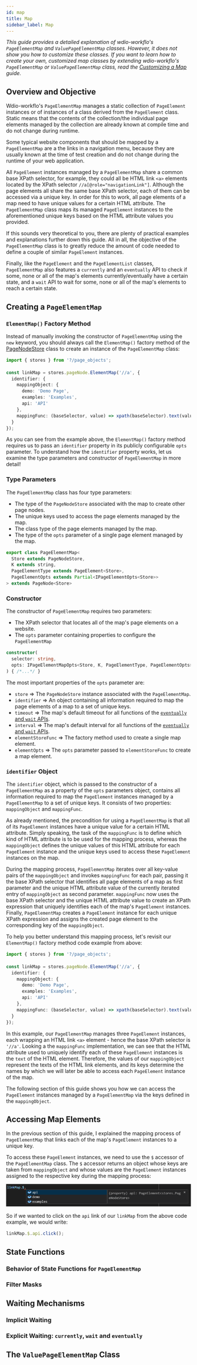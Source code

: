 ```yaml
---
id: map
title: Map
sidebar_label: Map
---
```


*This guide provides a detailed explanation of wdio-workflo's `PageElementMap` and
`ValuePageElementMap` classes. However, it does not show you how to customize these
classes. If you want to learn how to create your own, customized map classes
by extending wdio-workflo's `PageElementMap` or `ValuePageElementMap` class, read the
[Customizing a Map](customMap.md) guide.*

## Overview and Objective

Wdio-workflo's `PageElementMap` manages a static collection of `PageElement` instances
or of instances of a class derived from the `PageElement` class. Static means
that the contents of the collection/the individual page elements managed by the
collection are already known at compile time and do not change during runtime.

Some typical website components that should be mapped by a `PageElementMap`
are a the links in a navigation menu, because they are usually known at the time
of test creation and do not change during the runtime of your web application.

All `PageElement` instances managed by a `PageElementMap` share a common
base XPath selector, for example, they could all be HTML link `<a>` elements
located by the XPath selector `//a[@role="navigationLink"]`. Although the
page elements all share the same base XPath selector, each of them can be
accessed via a unique key. In order for this to work, all page elements of
a map need to have unique values for a certain HTML attribute.
The `PageElementMap` class maps its managed `PageElement` instances to the
aforementioned unique keys based on the HTML attribute values you provided.

If this sounds very theoretical to you, there are plenty of practical examples
and explanations further down this guide. All in all, the objective of the
`PageElementMap` class is to greatly reduce the amount of code needed to define
a couple of similar `PageElement` instances.

Finally, like the `PageElement` and the `PageElementList` classes,  `PageElementMap`
also features a `currently` and an `eventually` API to check if some, none or all
of the map's elements currently/eventually have a certain state, and a `wait` API
to wait for some, none or all of the map's elements to reach a certain state.

## Creating a `PageElementMap`

### `ElementMap()` Factory Method

Instead of manually invoking the constructor of `PageElementMap` using the `new` keyword,
you should always call the `ElementMap()` factory method of the [PageNodeStore](store.md)
class to create an instance of the `PageElementMap` class:

```typescript
import { stores } from '?/page_objects';

const linkMap = stores.pageNode.ElementMap('//a', {
  identifier: {
    mappingObject: {
      demo: 'Demo Page',
      examples: 'Examples',
      api: 'API'
    },
    mappingFunc: (baseSelector, value) => xpath(baseSelector).text(value)
  }
});
```

As you can see from the example above, the `ElementMap()` factory method requires
us to pass an `identifier` property in its publicly configurable `opts` parameter.
To understand how the `identifier` property works, let us examine the type parameters
and constructor of `PageElementMap` in more detail!

### Type Parameters

The `PageElementMap` class has four type parameters:

- The type of the `PageNodeStore` associated with the map to create other page nodes.
- The unique keys used to access the page elements managed by the map.
- The class type of the page elements managed by the map.
- The type of the `opts` parameter of a single page element managed by the map.

```typescript
export class PageElementMap<
  Store extends PageNodeStore,
  K extends string,
  PageElementType extends PageElement<Store>,
  PageElementOpts extends Partial<IPageElementOpts<Store>>
> extends PageNode<Store>
```

### Constructor

The constructor of `PageElementMap` requires two parameters:

- The XPath selector that locates all of the map's page elements on a website.
- The `opts` parameter containing properties to configure the `PageElementMap`

```typescript
constructor(
  selector: string,
  opts: IPageElementMapOpts<Store, K, PageElementType, PageElementOpts>,
) { /*...*/ }
```

The most important properties of the `opts` parameter are:

- `store` => The `PageNodeStore` instance associated with the `PageElementMap`.
- `identifier` => An object containing all information required to map the page elements
of a map to a set of unique keys.
- `timeout` => The map's default timeout for all functions of the [`eventually` and `wait` APIs](#explicit-waiting-currently-wait-and-eventually).
- `interval` => The map's default interval for all functions of the [`eventually` and `wait` APIs](#explicit-waiting-currently-wait-and-eventually).
- `elementStoreFunc` => The factory method used to create a single map element.
- `elementOpts` => The `opts` parameter passed to `elementStoreFunc` to create a map element.

### `identifier` Object

The `identifier` object, which is passed to the constructor of a `PageElementMap`
as a property of the `opts` parameters object, contains all information required
to map the `PageElement` instances managed by a `PageElementMap` to a set of
unique keys. It consists of two properties: `mappingObject` and `mappingFunc`.

As already mentioned, the precondition for using a `PageElementMap` is that all
of its `PageElement` instances have a unique value for a certain HTML attribute.
Simply speaking, the task of the `mappingFunc` is to define which kind of
HTML attribute is to be used for the mapping process, whereas the `mappingObject`
defines the unique values of this HTML attribute for each `PageElement` instance
and the unique keys used to access these `PageElement` instances on the map.

During the mapping process, `PageElementMap` iterates over all key-value pairs
of the `mappingObject` and invokes `mappingFunc` for each pair, passing it
the base XPath selector that identifies all page elements of a map as first parameter
and the unique HTML attribute value of the currently iterated entry of `mappingObject`
as second parameter. `mappingFunc` now uses the base XPath selector and the unique
HTML attribute value to create an XPath expression that uniquely identifies
each of the map's `PageElement` instances. Finally, `PageElementMap` creates
a `PageElement` instance for each unique XPath expression and assigns the
created page element to the corresponding key of the `mappingObject`.

To help you better understand this mapping process, let's revisit our
`ElementMap()` factory method code example from above:

```typescript
import { stores } from '?/page_objects';

const linkMap = stores.pageNode.ElementMap('//a', {
  identifier: {
    mappingObject: {
      demo: 'Demo Page',
      examples: 'Examples',
      api: 'API'
    },
    mappingFunc: (baseSelector, value) => xpath(baseSelector).text(value)
  }
});
```

In this example, our `PageElementMap` manages three `PageElement` instances,
each wrapping an HTML link `<a>` element - hence the base XPath selector is `'//a'`.
Looking a the `mappingFunc` implementation, we can see that the HTML attribute
used to uniquely identify each of these `PageElement` instances is the `text` of
the HTML element. Therefore, the values of our `mappingObject` represent the texts
of the HTML link elements, and its keys determine the names by which we will later be
able to access each `PageElement` instance of the map.

The following section of this guide shows you how we can access the `PageElement`
instances managed by a `PageElementMap` via the keys defined in the `mappingObject`.

## Accessing Map Elements

In the previous section of this guide, I explained the mapping process of
`PageElementMap` that links each of the map's `PageElement` instances to a
unique key.

To access these `PageElement` instances, we need to use the `$` accessor of the
`PageElementMap` class. The `$` accessor returns an object whose keys are taken
from `mappingObject` and whose values are the `PageElement` instances assigned
to the respective key during the mapping process:

![The `$` accessor of `PageElementMap`](assets/map_dollar_accessor.png)

So if we wanted to click on the `api` link of our `linkMap` from the above
code example, we would write:

```typescript
linkMap.$.api.click();
```

## State Functions

### Behavior of State Functions for `PageElementMap`

### Filter Masks

## Waiting Mechanisms

### Implicit Waiting

### Explicit Waiting: `currently`, `wait` and `eventually`

## The `ValuePageElementMap` Class
